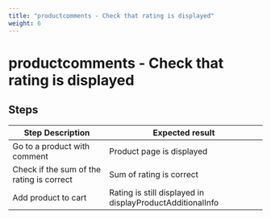 ```yaml
---
title: "productcomments - Check that rating is displayed"
weight: 6
---
```


# productcomments - Check that rating is displayed
## Steps
| Step Description | Expected result |
| ----- | ----- |
| Go to a product with comment | Product page is displayed |
| Check if the sum of the  rating is correct | Sum of rating is correct |
| Add product to cart | Rating is still displayed in displayProductAdditionalInfo |
